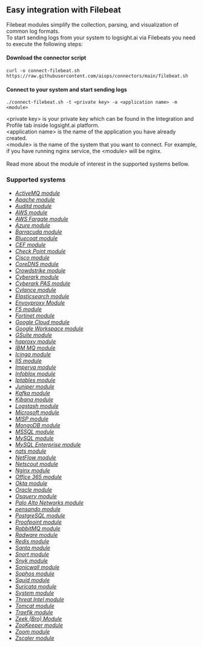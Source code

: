 ## Easy integration with Filebeat

Filebeat modules simplify the collection, parsing, and visualization of common log formats.
<br>
To start sending logs from your system to logsight.ai via Filebeats you need to execute the following steps:

#### Download the connector script
```console
curl -o connect-filebeat.sh https://raw.githubusercontent.com/aiops/connectors/main/filebeat.sh
```
#### Connect to your system and start sending logs
```console
./connect-filebeat.sh -t <private key> -a <application name> -m <module>
```
\<private key\> is your private key which can be found in the Integration and Profile tab inside logsight.ai platform.<br>
\<application name\> is the name of the application you have already created.<br>
\<module\> is the name of the system that you want to connect. For example, if you have running nginx service, the \<module\> will be nginx.
<br>
<br>
Read more about the module of interest in the supported systems bellow.

### Supported systems

<div class="ulist itemizedlist">
<ul class="itemizedlist">
<li class="listitem">
<a class="xref" href="https://www.elastic.co/guide/en/beats/filebeat/current/filebeat-module-activemq.html" title="ActiveMQ module"><em>ActiveMQ module</em></a>
</li>
<li class="listitem">
<a class="xref" href="https://www.elastic.co/guide/en/beats/filebeat/current/filebeat-module-apache.html" title="Apache module"><em>Apache module</em></a>
</li>
<li class="listitem">
<a class="xref" href="https://www.elastic.co/guide/en/beats/filebeat/current/filebeat-module-auditd.html" title="Auditd module"><em>Auditd module</em></a>
</li>
<li class="listitem">
<a class="xref" href="https://www.elastic.co/guide/en/beats/filebeat/current/filebeat-module-aws.html" title="AWS module"><em>AWS module</em></a>
</li>
<li class="listitem">
<a class="xref" href="https://www.elastic.co/guide/en/beats/filebeat/current/filebeat-module-awsfargate.html" title="AWS Fargate module"><em>AWS Fargate module</em></a>
</li>
<li class="listitem">
<a class="xref" href="https://www.elastic.co/guide/en/beats/filebeat/current/filebeat-module-azure.html" title="Azure module"><em>Azure module</em></a>
</li>
<li class="listitem">
<a class="xref" href="https://www.elastic.co/guide/en/beats/filebeat/current/filebeat-module-barracuda.html" title="Barracuda module"><em>Barracuda module</em></a>
</li>
<li class="listitem">
<a class="xref" href="https://www.elastic.co/guide/en/beats/filebeat/current/filebeat-module-bluecoat.html" title="Bluecoat module"><em>Bluecoat module</em></a>
</li>
<li class="listitem">
<a class="xref" href="https://www.elastic.co/guide/en/beats/filebeat/current/filebeat-module-cef.html" title="CEF module"><em>CEF module</em></a>
</li>
<li class="listitem">
<a class="xref" href="https://www.elastic.co/guide/en/beats/filebeat/current/filebeat-module-checkpoint.html" title="Check Point module"><em>Check Point module</em></a>
</li>
<li class="listitem">
<a class="xref" href="https://www.elastic.co/guide/en/beats/filebeat/current/filebeat-module-cisco.html" title="Cisco module"><em>Cisco module</em></a>
</li>
<li class="listitem">
<a class="xref" href="https://www.elastic.co/guide/en/beats/filebeat/current/filebeat-module-coredns.html" title="CoreDNS module"><em>CoreDNS module</em></a>
</li>
<li class="listitem">
<a class="xref" href="https://www.elastic.co/guide/en/beats/filebeat/current/filebeat-module-crowdstrike.html" title="Crowdstrike module"><em>Crowdstrike module</em></a>
</li>
<li class="listitem">
<a class="xref" href="https://www.elastic.co/guide/en/beats/filebeat/current/filebeat-module-cyberark.html" title="Cyberark module"><em>Cyberark module</em></a>
</li>
<li class="listitem">
<a class="xref" href="https://www.elastic.co/guide/en/beats/filebeat/current/filebeat-module-cyberarkpas.html" title="Cyberark PAS module"><em>Cyberark PAS module</em></a>
</li>
<li class="listitem">
<a class="xref" href="https://www.elastic.co/guide/en/beats/filebeat/current/filebeat-module-cylance.html" title="Cylance module"><em>Cylance module</em></a>
</li>
<li class="listitem">
<a class="xref" href="https://www.elastic.co/guide/en/beats/filebeat/current/filebeat-module-elasticsearch.html" title="Elasticsearch module"><em>Elasticsearch module</em></a>
</li>
<li class="listitem">
<a class="xref" href="https://www.elastic.co/guide/en/beats/filebeat/current/filebeat-module-envoyproxy.html" title="Envoyproxy Module"><em>Envoyproxy Module</em></a>
</li>
<li class="listitem">
<a class="xref" href="https://www.elastic.co/guide/en/beats/filebeat/current/filebeat-module-f5.html" title="F5 module"><em>F5 module</em></a>
</li>
<li class="listitem">
<a class="xref" href="https://www.elastic.co/guide/en/beats/filebeat/current/filebeat-module-fortinet.html" title="Fortinet module"><em>Fortinet module</em></a>
</li>
<li class="listitem">
<a class="xref" href="https://www.elastic.co/guide/en/beats/filebeat/current/filebeat-module-gcp.html" title="Google Cloud module"><em>Google Cloud module</em></a>
</li>
<li class="listitem">
<a class="xref" href="https://www.elastic.co/guide/en/beats/filebeat/current/filebeat-module-google_workspace.html" title="Google Workspace module"><em>Google Workspace module</em></a>
</li>
<li class="listitem">
<a class="xref" href="https://www.elastic.co/guide/en/beats/filebeat/current/filebeat-module-gsuite.html" title="GSuite module"><em>GSuite module</em></a>
</li>
<li class="listitem">
<a class="xref" href="https://www.elastic.co/guide/en/beats/filebeat/current/filebeat-module-haproxy.html" title="haproxy module"><em>haproxy module</em></a>
</li>
<li class="listitem">
<a class="xref" href="https://www.elastic.co/guide/en/beats/filebeat/current/filebeat-module-ibmmq.html" title="IBM MQ module"><em>IBM MQ module</em></a>
</li>
<li class="listitem">
<a class="xref" href="https://www.elastic.co/guide/en/beats/filebeat/current/filebeat-module-icinga.html" title="Icinga module"><em>Icinga module</em></a>
</li>
<li class="listitem">
<a class="xref" href="https://www.elastic.co/guide/en/beats/filebeat/current/filebeat-module-iis.html" title="IIS module"><em>IIS module</em></a>
</li>
<li class="listitem">
<a class="xref" href="https://www.elastic.co/guide/en/beats/filebeat/current/filebeat-module-imperva.html" title="Imperva module"><em>Imperva module</em></a>
</li>
<li class="listitem">
<a class="xref" href="https://www.elastic.co/guide/en/beats/filebeat/current/filebeat-module-infoblox.html" title="Infoblox module"><em>Infoblox module</em></a>
</li>
<li class="listitem">
<a class="xref" href="https://www.elastic.co/guide/en/beats/filebeat/current/filebeat-module-iptables.html" title="Iptables module"><em>Iptables module</em></a>
</li>
<li class="listitem">
<a class="xref" href="https://www.elastic.co/guide/en/beats/filebeat/current/filebeat-module-juniper.html" title="Juniper module"><em>Juniper module</em></a>
</li>
<li class="listitem">
<a class="xref" href="https://www.elastic.co/guide/en/beats/filebeat/current/filebeat-module-kafka.html" title="Kafka module"><em>Kafka module</em></a>
</li>
<li class="listitem">
<a class="xref" href="https://www.elastic.co/guide/en/beats/filebeat/current/filebeat-module-kibana.html" title="Kibana module"><em>Kibana module</em></a>
</li>
<li class="listitem">
<a class="xref" href="https://www.elastic.co/guide/en/beats/filebeat/current/filebeat-module-logstash.html" title="Logstash module"><em>Logstash module</em></a>
</li>
<li class="listitem">
<a class="xref" href="https://www.elastic.co/guide/en/beats/filebeat/current/filebeat-module-microsoft.html" title="Microsoft module"><em>Microsoft module</em></a>
</li>
<li class="listitem">
<a class="xref" href="https://www.elastic.co/guide/en/beats/filebeat/current/filebeat-module-misp.html" title="MISP module"><em>MISP module</em></a>
</li>
<li class="listitem">
<a class="xref" href="https://www.elastic.co/guide/en/beats/filebeat/current/filebeat-module-mongodb.html" title="MongoDB module"><em>MongoDB module</em></a>
</li>
<li class="listitem">
<a class="xref" href="https://www.elastic.co/guide/en/beats/filebeat/current/filebeat-module-mssql.html" title="MSSQL module"><em>MSSQL module</em></a>
</li>
<li class="listitem">
<a class="xref" href="https://www.elastic.co/guide/en/beats/filebeat/current/filebeat-module-mysql.html" title="MySQL module"><em>MySQL module</em></a>
</li>
<li class="listitem">
<a class="xref" href="https://www.elastic.co/guide/en/beats/filebeat/current/filebeat-module-mysqlenterprise.html" title="MySQL Enterprise module"><em>MySQL Enterprise module</em></a>
</li>
<li class="listitem">
<a class="xref" href="https://www.elastic.co/guide/en/beats/filebeat/current/filebeat-module-nats.html" title="nats module"><em>nats module</em></a>
</li>
<li class="listitem">
<a class="xref" href="https://www.elastic.co/guide/en/beats/filebeat/current/filebeat-module-netflow.html" title="NetFlow module"><em>NetFlow module</em></a>
</li>
<li class="listitem">
<a class="xref" href="https://www.elastic.co/guide/en/beats/filebeat/current/filebeat-module-netscout.html" title="Netscout module"><em>Netscout module</em></a>
</li>
<li class="listitem">
<a class="xref" href="https://www.elastic.co/guide/en/beats/filebeat/current/filebeat-module-nginx.html" title="Nginx module"><em>Nginx module</em></a>
</li>
<li class="listitem">
<a class="xref" href="https://www.elastic.co/guide/en/beats/filebeat/current/filebeat-module-o365.html" title="Office 365 module"><em>Office 365 module</em></a>
</li>
<li class="listitem">
<a class="xref" href="https://www.elastic.co/guide/en/beats/filebeat/current/filebeat-module-okta.html" title="Okta module"><em>Okta module</em></a>
</li>
<li class="listitem">
<a class="xref" href="https://www.elastic.co/guide/en/beats/filebeat/current/filebeat-module-oracle.html" title="Oracle module"><em>Oracle module</em></a>
</li>
<li class="listitem">
<a class="xref" href="https://www.elastic.co/guide/en/beats/filebeat/current/filebeat-module-osquery.html" title="Osquery module"><em>Osquery module</em></a>
</li>
<li class="listitem">
<a class="xref" href="https://www.elastic.co/guide/en/beats/filebeat/current/filebeat-module-panw.html" title="Palo Alto Networks module"><em>Palo Alto Networks module</em></a>
</li>
<li class="listitem">
<a class="xref" href="https://www.elastic.co/guide/en/beats/filebeat/current/filebeat-module-pensando.html" title="pensando module"><em>pensando module</em></a>
</li>
<li class="listitem">
<a class="xref" href="https://www.elastic.co/guide/en/beats/filebeat/current/filebeat-module-postgresql.html" title="PostgreSQL module"><em>PostgreSQL module</em></a>
</li>
<li class="listitem">
<a class="xref" href="https://www.elastic.co/guide/en/beats/filebeat/current/filebeat-module-proofpoint.html" title="Proofpoint module"><em>Proofpoint module</em></a>
</li>
<li class="listitem">
<a class="xref" href="https://www.elastic.co/guide/en/beats/filebeat/current/filebeat-module-rabbitmq.html" title="RabbitMQ module"><em>RabbitMQ module</em></a>
</li>
<li class="listitem">
<a class="xref" href="https://www.elastic.co/guide/en/beats/filebeat/current/filebeat-module-radware.html" title="Radware module"><em>Radware module</em></a>
</li>
<li class="listitem">
<a class="xref" href="https://www.elastic.co/guide/en/beats/filebeat/current/filebeat-module-redis.html" title="Redis module"><em>Redis module</em></a>
</li>
<li class="listitem">
<a class="xref" href="https://www.elastic.co/guide/en/beats/filebeat/current/filebeat-module-santa.html" title="Santa module"><em>Santa module</em></a>
</li>
<li class="listitem">
<a class="xref" href="https://www.elastic.co/guide/en/beats/filebeat/current/filebeat-module-snort.html" title="Snort module"><em>Snort module</em></a>
</li>
<li class="listitem">
<a class="xref" href="https://www.elastic.co/guide/en/beats/filebeat/current/filebeat-module-snyk.html" title="Snyk module"><em>Snyk module</em></a>
</li>
<li class="listitem">
<a class="xref" href="https://www.elastic.co/guide/en/beats/filebeat/current/filebeat-module-sonicwall.html" title="Sonicwall module"><em>Sonicwall module</em></a>
</li>
<li class="listitem">
<a class="xref" href="https://www.elastic.co/guide/en/beats/filebeat/current/filebeat-module-sophos.html" title="Sophos module"><em>Sophos module</em></a>
</li>
<li class="listitem">
<a class="xref" href="https://www.elastic.co/guide/en/beats/filebeat/current/filebeat-module-squid.html" title="Squid module"><em>Squid module</em></a>
</li>
<li class="listitem">
<a class="xref" href="https://www.elastic.co/guide/en/beats/filebeat/current/filebeat-module-suricata.html" title="Suricata module"><em>Suricata module</em></a>
</li>
<li class="listitem">
<a class="xref" href="https://www.elastic.co/guide/en/beats/filebeat/current/filebeat-module-system.html" title="System module"><em>System module</em></a>
</li>
<li class="listitem">
<a class="xref" href="https://www.elastic.co/guide/en/beats/filebeat/current/filebeat-module-threatintel.html" title="Threat Intel module"><em>Threat Intel module</em></a>
</li>
<li class="listitem">
<a class="xref" href="https://www.elastic.co/guide/en/beats/filebeat/current/filebeat-module-tomcat.html" title="Tomcat module"><em>Tomcat module</em></a>
</li>
<li class="listitem">
<a class="xref" href="https://www.elastic.co/guide/en/beats/filebeat/current/filebeat-module-traefik.html" title="Traefik module"><em>Traefik module</em></a>
</li>
<li class="listitem">
<a class="xref" href="https://www.elastic.co/guide/en/beats/filebeat/current/filebeat-module-zeek.html" title="Zeek (Bro) Module"><em>Zeek (Bro) Module</em></a>
</li>
<li class="listitem">
<a class="xref" href="https://www.elastic.co/guide/en/beats/filebeat/current/filebeat-module-zookeeper.html" title="ZooKeeper module"><em>ZooKeeper module</em></a>
</li>
<li class="listitem">
<a class="xref" href="https://www.elastic.co/guide/en/beats/filebeat/current/filebeat-module-zoom.html" title="Zoom module"><em>Zoom module</em></a>
</li>
<li class="listitem">
<a class="xref" href="https://www.elastic.co/guide/en/beats/filebeat/current/filebeat-module-zscaler.html" title="Zscaler module"><em>Zscaler module</em></a>
</li>
</ul>
</div>
